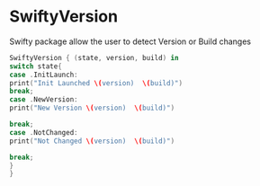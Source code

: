 # SwiftyVersion

Swifty package allow the user to detect Version or Build changes


```Swift
SwiftyVersion { (state, version, build) in
switch state{
case .InitLaunch:
print("Init Launched \(version)  \(build)")
break;
case .NewVersion:
print("New Version \(version)  \(build)")

break;
case .NotChanged:
print("Not Changed \(version)  \(build)")

break;
}
}
```
